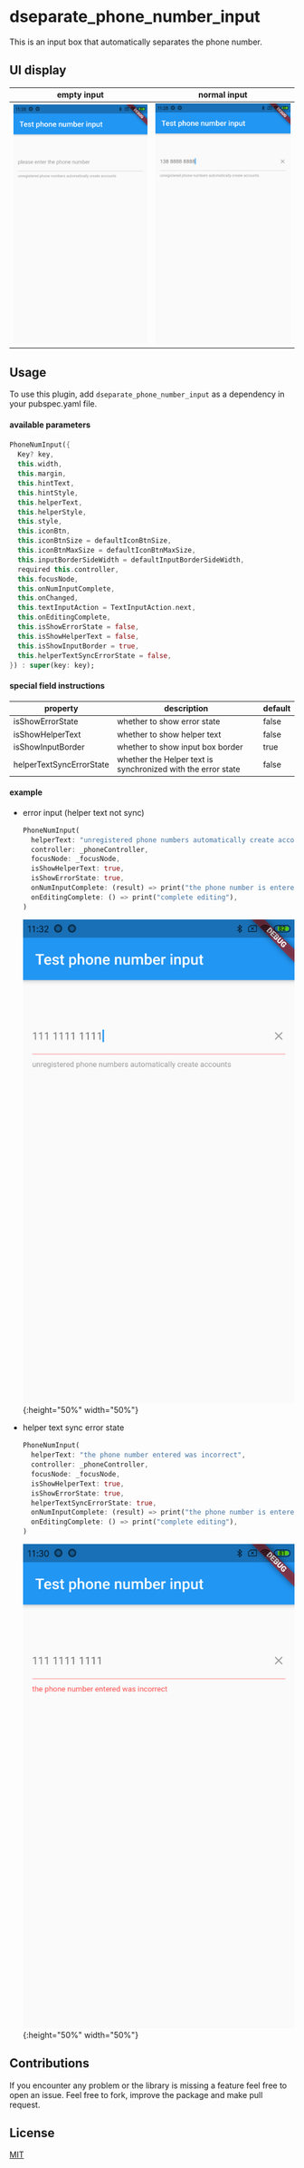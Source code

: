 # dseparate_phone_number_input

This is an input box that automatically separates the phone number.



## UI display

|                         empty input                          |                         normal input                         |
| :----------------------------------------------------------: | :----------------------------------------------------------: |
| ![empty input](https://raw.githubusercontent.com/chan132/separate_phone_number_input/master/images/empty_input.png) | ![normal input](https://raw.githubusercontent.com/chan132/separate_phone_number_input/master/images/normal_input.png) |



## Usage

To use this plugin, add `dseparate_phone_number_input` as a dependency in your pubspec.yaml file.

#### available parameters

```dart
PhoneNumInput({
  Key? key,
  this.width,
  this.margin,
  this.hintText,
  this.hintStyle,
  this.helperText,
  this.helperStyle,
  this.style,
  this.iconBtn,
  this.iconBtnSize = defaultIconBtnSize,
  this.iconBtnMaxSize = defaultIconBtnMaxSize,
  this.inputBorderSideWidth = defaultInputBorderSideWidth,
  required this.controller,
  this.focusNode,
  this.onNumInputComplete,
  this.onChanged,
  this.textInputAction = TextInputAction.next,
  this.onEditingComplete,
  this.isShowErrorState = false,
  this.isShowHelperText = false,
  this.isShowInputBorder = true,
  this.helperTextSyncErrorState = false,
}) : super(key: key);
```

#### special field instructions

| property                 | description                                                  | default |
| ------------------------ | ------------------------------------------------------------ | ------- |
| isShowErrorState         | whether to show error state                                  | false   |
| isShowHelperText         | whether to show helper text                                  | false   |
| isShowInputBorder        | whether to show input box border                             | true    |
| helperTextSyncErrorState | whether the Helper text is synchronized with the error state | false   |

#### example

* error input (helper text not sync)

  ```dart
  PhoneNumInput(
    helperText: "unregistered phone numbers automatically create accounts",
    controller: _phoneController,
    focusNode: _focusNode,
    isShowHelperText: true,
    isShowErrorState: true,
    onNumInputComplete: (result) => print("the phone number is entered"),
    onEditingComplete: () => print("complete editing"),
  )
  ```

  ![empty input](https://raw.githubusercontent.com/chan132/separate_phone_number_input/master/images/err_not_sync_input.png){:height="50%" width="50%"}

* helper text sync error state

  ```dart
  PhoneNumInput(
    helperText: "the phone number entered was incorrect",
    controller: _phoneController,
    focusNode: _focusNode,
    isShowHelperText: true,
    isShowErrorState: true,
    helperTextSyncErrorState: true,
    onNumInputComplete: (result) => print("the phone number is entered"),
    onEditingComplete: () => print("complete editing"),
  )
  ```

  ![empty input](https://raw.githubusercontent.com/chan132/separate_phone_number_input/master/images/err_input.png){:height="50%" width="50%"}



## Contributions

If you encounter any problem or the library is missing a feature feel free to open an issue. Feel free to fork, improve the package and make pull request.



## License

[MIT](https://choosealicense.com/licenses/mit/)

